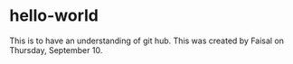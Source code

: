 # hello-world
This is to have an understanding of git hub.
This was created by Faisal on Thursday, September 10.

